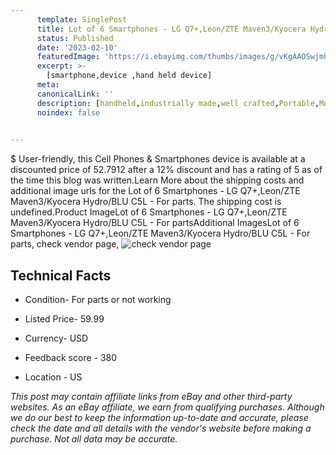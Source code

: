 ```yaml
---
      template: SinglePost
      title: Lot of 6 Smartphones - LG Q7+,Leon/ZTE Maven3/Kyocera Hydro/BLU C5L - For parts
      status: Published
      date: '2023-02-10'
      featuredImage: 'https://i.ebayimg.com/thumbs/images/g/vKgAAOSwjmhj4yRd/s-l225.jpg'
      excerpt: >-
        [smartphone,device ,hand held device]
      meta:
      canonicalLink: ''
      description: [handheld,industrially made,well crafted,Portable,Mobile,Compact,Convenient,Lightweight,Maneuverable,Man-portable,Miniature,Carriable,Hand-held,Light,Holdable,Transportable,Mobile device,Pocket-sized,On-the-go,Wireless,Cordless,Compact size,Convenient size, smartphone,device ,hand held device]
      noindex: false

        
---
```

$
    User-friendly, this Cell Phones & Smartphones device is available at a discounted price of 52.7912 after a 12% discount and has a rating of 5 as of the time this blog was written.Learn More about the shipping costs and additional image urls for the Lot of 6 Smartphones - LG Q7+,Leon/ZTE Maven3/Kyocera Hydro/BLU C5L - For parts. The shipping cost is undefined.Product ImageLot of 6 Smartphones - LG Q7+,Leon/ZTE Maven3/Kyocera Hydro/BLU C5L - For partsAdditional ImagesLot of 6 Smartphones - LG Q7+,Leon/ZTE Maven3/Kyocera Hydro/BLU C5L - For parts, check vendor page, ![check vendor page](https://origin-galleryplus.ebayimg.com/ws/web/295517073990_2_0_1/225x225.jpg,https://origin-galleryplus.ebayimg.com/ws/web/295517073990_3_0_1/225x225.jpg,https://origin-galleryplus.ebayimg.com/ws/web/295517073990_4_0_1/225x225.jpg,https://origin-galleryplus.ebayimg.com/ws/web/295517073990_5_0_1/225x225.jpg,https://origin-galleryplus.ebayimg.com/ws/web/295517073990_6_0_1/225x225.jpg)
    
    

 ## Technical Facts 



     
      

 - Condition- For parts or not working 


      

 - Listed Price- 59.99 


      

 - Currency- USD 


      

 - Feedback score - 380 


      

 - Location - US 


      
      

 *_This post may contain affiliate links from eBay and other third-party websites. As an eBay affiliate, we earn from qualifying purchases. Although we do our best to keep the information up-to-date and accurate, please check the date and all details with the vendor's website before making a purchase. Not all data may be accurate._*



    
    
    
    
    